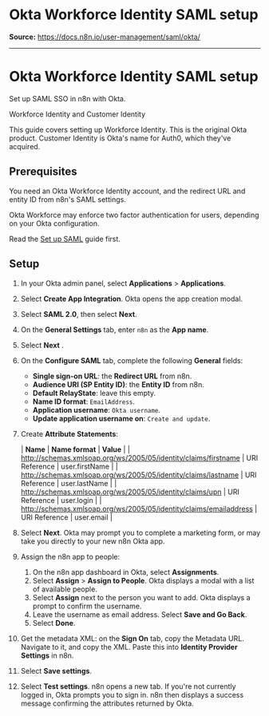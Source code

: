 # Okta Workforce Identity SAML setup

**Source:** https://docs.n8n.io/user-management/saml/okta/

---

# Okta Workforce Identity SAML setup

Set up SAML SSO in n8n with Okta.

Workforce Identity and Customer Identity

This guide covers setting up Workforce Identity. This is the original Okta product. Customer Identity is Okta's name for Auth0, which they've acquired.

## Prerequisites

You need an Okta Workforce Identity account, and the redirect URL and entity ID from n8n's SAML settings.

Okta Workforce may enforce two factor authentication for users, depending on your Okta configuration.

Read the [Set up SAML](../setup/) guide first.

## Setup

1. In your Okta admin panel, select **Applications** > **Applications**.
2. Select **Create App Integration**. Okta opens the app creation modal.
3. Select **SAML 2.0**, then select **Next**.
4. On the **General Settings** tab, enter `n8n` as the **App name**.
5. Select **Next** .
6. On the **Configure SAML** tab, complete the following **General** fields:
   - **Single sign-on URL**: the **Redirect URL** from n8n.
   - **Audience URI (SP Entity ID)**: the **Entity ID** from n8n.
   - **Default RelayState**: leave this empty.
   - **Name ID format**: `EmailAddress`.
   - **Application username**: `Okta username`.
   - **Update application username on**: `Create and update`.
7. Create **Attribute Statements**:

   | **Name** | **Name format** | **Value** |
   | http://schemas.xmlsoap.org/ws/2005/05/identity/claims/firstname | URI Reference | user.firstName |
   | http://schemas.xmlsoap.org/ws/2005/05/identity/claims/lastname | URI Reference | user.lastName |
   | http://schemas.xmlsoap.org/ws/2005/05/identity/claims/upn | URI Reference | user.login |
   | http://schemas.xmlsoap.org/ws/2005/05/identity/claims/emailaddress | URI Reference | user.email |
8. Select **Next**. Okta may prompt you to complete a marketing form, or may take you directly to your new n8n Okta app.
9. Assign the n8n app to people:
   1. On the n8n app dashboard in Okta, select **Assignments**.
   2. Select **Assign** > **Assign to People**. Okta displays a modal with a list of available people.
   3. Select **Assign** next to the person you want to add. Okta displays a prompt to confirm the username.
   4. Leave the username as email address. Select **Save and Go Back**.
   5. Select **Done**.
10. Get the metadata XML: on the **Sign On** tab, copy the Metadata URL. Navigate to it, and copy the XML. Paste this into **Identity Provider Settings** in n8n.
11. Select **Save settings**.
12. Select **Test settings**. n8n opens a new tab. If you're not currently logged in, Okta prompts you to sign in. n8n then displays a success message confirming the attributes returned by Okta.
